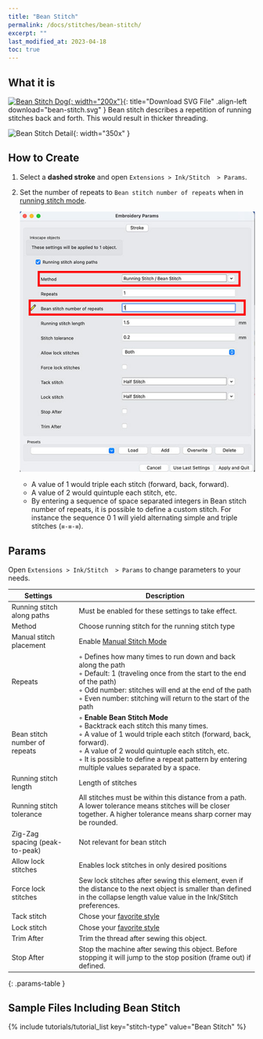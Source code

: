 ```yaml
---
title: "Bean Stitch"
permalink: /docs/stitches/bean-stitch/
excerpt: ""
last_modified_at: 2023-04-18
toc: true
---
```

## What it is

[![Bean Stitch Dog](/assets/images/docs/bean-stitch-example.jpg){: width="200x"}](/assets/images/docs/bean-stitch.svg){: title="Download SVG File" .align-left download="bean-stitch.svg" }
Bean stitch describes a repetition of running stitches back and forth. This would result in thicker threading.

![Bean Stitch Detail](/assets/images/docs/bean-stitch-detail.jpg){: width="350x" }

## How to Create

1. Select a **dashed stroke** and open `Extensions > Ink/Stitch  > Params`.

2. Set the number of repeats to `Bean stitch number of repeats` when in [running stitch mode](/docs/stitches/running-stitch).

   ![Bean Stitch Params](/assets/images/docs/en/params-bean-stitch.jpg)

   * A value of 1 would triple each stitch (forward, back, forward).
   * A value of 2 would quintuple each stitch, etc.
   * By entering a sequence of space separated integers in Bean stitch number of repeats, it is possible to define a custom stitch. For instance the sequence 0 1 will yield alternating simple and triple stitches (`≡-≡-≡`).

## Params

Open `Extensions > Ink/Stitch  > Params` to change parameters to your needs.

Settings||Description
---|--|---
Running stitch along paths    ||Must be enabled for these settings to take effect.
Method                        ||Choose running stitch for the running stitch type
Manual stitch placement       ||Enable [Manual Stitch Mode](/docs/stitches/manual-stitch/)
Repeats                       ||◦ Defines how many times to run down and back along the path<br />◦ Default: 1 (traveling once from the start to the end of the path)<br />◦ Odd number: stitches will end at the end of the path<br />◦ Even number: stitching will return to the start of the path
Bean stitch number of repeats ||◦ **Enable Bean Stitch Mode**<br>◦ Backtrack each stitch this many times.<br>◦ A value of 1 would triple each stitch (forward, back, forward).<br>◦ A value of 2 would quintuple each stitch, etc.<br>◦ It is possible to define a repeat pattern by entering multiple values separated by a space.
Running stitch length         ||Length of stitches
Running stitch tolerance      ||All stitches must be within this distance from a path. A lower tolerance means stitches will be closer together. A higher tolerance means sharp corner may be rounded.
Zig-Zag spacing (peak-to-peak)||Not relevant for bean stitch
Allow lock stitches           ||Enables lock stitches in only desired positions
Force lock stitches           ||Sew lock stitches after sewing this element, even if the distance to the next object is smaller than defined in the collapse length value value in the Ink/Stitch preferences.
Tack stitch                 ||Chose your [favorite style](/docs/stitches/lock-stitches/)
Lock stitch                  ||Chose your [favorite style](/docs/stitches/lock-stitches/)
Trim After                    ||Trim the thread after sewing this object.
Stop After                    ||Stop the machine after sewing this object. Before stopping it will jump to the stop position (frame out) if defined.
{: .params-table }

## Sample Files Including Bean Stitch

{% include tutorials/tutorial_list key="stitch-type" value="Bean Stitch" %}

